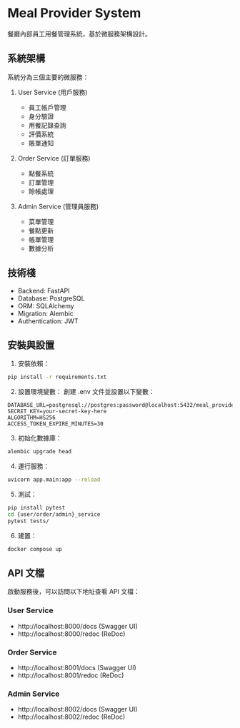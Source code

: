 # Meal Provider System

餐廳內部員工用餐管理系統，基於微服務架構設計。

## 系統架構

系統分為三個主要的微服務：

1. User Service (用戶服務)
   - 員工帳戶管理
   - 身分驗證
   - 用餐記錄查詢
   - 評價系統
   - 賬單通知

2. Order Service (訂單服務)
   - 點餐系統
   - 訂單管理
   - 賒帳處理

3. Admin Service (管理員服務)
   - 菜單管理
   - 餐點更新
   - 帳單管理
   - 數據分析

## 技術棧

- Backend: FastAPI
- Database: PostgreSQL
- ORM: SQLAlchemy
- Migration: Alembic
- Authentication: JWT

## 安裝與設置

1. 安裝依賴：
```bash
pip install -r requirements.txt
```

2. 設置環境變數：
創建 .env 文件並設置以下變數：
```
DATABASE_URL=postgresql://postgres:password@localhost:5432/meal_provider
SECRET_KEY=your-secret-key-here
ALGORITHM=HS256
ACCESS_TOKEN_EXPIRE_MINUTES=30
```

3. 初始化數據庫：
```bash
alembic upgrade head
```

4. 運行服務：
```bash
uvicorn app.main:app --reload
```

5. 測試：
```bash
pip install pytest
cd {user/order/admin}_service
pytest tests/
```

6. 建置：
```bash
docker compose up
```

## API 文檔

啟動服務後，可以訪問以下地址查看 API 文檔：
### User Service
- http://localhost:8000/docs (Swagger UI)
- http://localhost:8000/redoc (ReDoc) 

### Order Service
- http://localhost:8001/docs (Swagger UI)
- http://localhost:8001/redoc (ReDoc) 

### Admin Service
- http://localhost:8002/docs (Swagger UI)
- http://localhost:8002/redoc (ReDoc) 